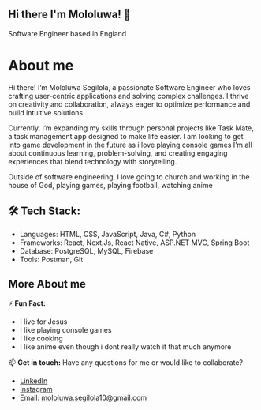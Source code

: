 ## Hi there I'm Mololuwa! 👋

Software Engineer based in England

# About me
Hi there! I’m Mololuwa Segilola, a passionate Software Engineer who loves crafting user-centric applications and solving complex challenges. 
I thrive on creativity and collaboration, always eager to optimize performance and build intuitive solutions. 

Currently, I’m expanding my skills through personal projects like Task Mate, a task management app designed to make life easier.
I am looking to get into game development in the future as i love playing console games
I’m all about continuous learning, problem-solving, and creating engaging experiences that blend technology with storytelling.

Outside of software engineering, I love going to church and working in the house of God, playing games, playing football, watching anime

## 🛠️ Tech Stack:
- Languages: HTML, CSS, JavaScript, Java, C#, Python
- Frameworks: React, Next.Js, React Native, ASP.NET MVC, Spring Boot
- Database: PostgreSQL, MySQL, Firebase
- Tools: Postman, Git

## More About me
⚡ **Fun Fact:**
- I live for Jesus
- I like playing console games
- I like cooking
- I like anime even though i dont really watch it that much anymore

📫 **Get in touch:**
Have any questions for me or would like to collaborate?
- [LinkedIn](https://www.linkedin.com/in/mololuwa-segilola/)
- [Instagram](https://www.instagram.com/mololuwa.codes/)
- Email: mololuwa.segilola10@gmail.com
<!--
**mololuwa10/mololuwa10** is a ✨ _special_ ✨ repository because its `README.md` (this file) appears on your GitHub profile.

Here are some ideas to get you started:

- 🔭 I’m currently working on ...
- 🌱 I’m currently learning ...
- 👯 I’m looking to collaborate on ...
- 🤔 I’m looking for help with ...
- 💬 Ask me about ...
- 📫 How to reach me: ...
- 😄 Pronouns: ...
- ⚡ Fun fact: ...
-->
